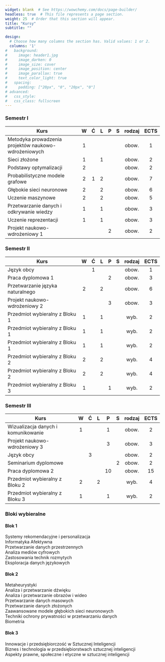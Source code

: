 ```yaml
---
widget: blank  # See https://wowchemy.com/docs/page-builder/
headless: true  # This file represents a page section.
weight: 25  # Order that this section will appear.
title: "Kursy"
subtitle: ""

design:
  # Choose how many columns the section has. Valid values: 1 or 2.
  columns: '1'
#   background: 
#     image: header1.jpg
#     image_darken: 0
#     image_size: cover
#     image_position: center
#     image_parallax: true
#     text_color_light: true
#   spacing:
#     padding: ["20px", "0", "20px", "0"]
# advanced:
#   css_style:
#   css_class: fullscreen
---
```


### Semestr I

| Kurs                                                 | W | Ć | L | P | S | rodzaj | ECTS |
|------------------------------------------------------|:-:|:-:|:-:|:-:|:-:|:------:|:----:|
| Metodyka prowadzenia projektów naukowo-wdrożeniowych | 1 |   |   |   |   | obow.  | 1    |
| Sieci złożone                                        | 1 |   | 1 |   |   | obow.  | 2    |
| Podstawy optymalizacji                               | 2 |   |   |   |   | obow.  | 2    |
| Probabilistyczne modele grafowe                      | 2 | 1 | 2 |   |   | obow.  | 7    |
| Głębokie sieci neuronowe                             | 2 |   | 2 |   |   | obow.  | 6    |
| Uczenie maszynowe                                    | 2 |   | 2 |   |   | obow.  | 5    |
| Przetwarzanie danych i odkrywanie wiedzy             | 1 |   | 1 |   |   | obow.  | 3    |
| Uczenie reprezentacji                                | 1 |   | 1 |   |   | obow.  | 3    |
| Projekt naukowo-wdrożeniowy 1                        |   |   |   | 2 |   | obow.  | 2    |

### Semestr II

| Kurs                                                               | W | Ć | L | P | S | rodzaj | ECTS |
|--------------------------------------------------------------------|:-:|:-:|:-:|:-:|:-:|:------:|:----:|
| Język obcy                                                         |   | 1 |   |   |   | obow.  | 1    |
| Praca dyplomowa 1                                                  |   |   |   | 2 |   | obow.  | 3    |
| Przetwarzanie języka naturalnego                                   | 2 |   | 2 |   |   | obow.  | 6    |
| Projekt naukowo-wdrożeniowy 2                                      |   |   |   | 3 |   | obow.  | 3    |
| Przedmiot wybieralny z Bloku 1                                     | 1 |   | 1 |   |   | wyb.   | 2    |
| Przedmiot wybieralny z Bloku 1                                     | 1 |   | 1 |   |   | wyb.   | 2    |
| Przedmiot wybieralny z Bloku 1                                     | 1 |   | 1 |   |   | wyb.   | 2    |
| Przedmiot wybieralny z Bloku 2                                     | 2 |   | 2 |   |   | wyb.   | 4    |
| Przedmiot wybieralny z Bloku 2                                     | 2 |   | 2 |   |   | wyb.   | 4    |
| Przedmiot wybieralny z Bloku 3                                     | 1 |   |   | 1 |   | wyb.   | 2    |

### Semestr III

| Kurs                                                         | W | Ć | L | P  | S | rodzaj | ECTS |
|--------------------------------------------------------------|:-:|:-:|:-:|:--:|:-:|:------:|:----:|
| Wizualizacja danych i komunikowanie                          | 1 |   |   | 1  |   | obow.  | 2    |
| Projekt naukowo-wdrożeniowy 3                                |   |   |   | 3  |   | obow.  | 3    |
| Język obcy                                                   |   | 3 |   |    |   | obow.  | 2    |
| Seminarium dyplomowe                                         |   |   |   |    | 2 | obow.  | 2    |
| Praca dyplomowa 2                                            |   |   |   | 10 |   | obow.  | 15   |
| Przedmiot wybieralny z Bloku 2                               | 2 |   | 2 |    |   | wyb.   | 4    |
| Przedmiot wybieralny z Bloku 3                               | 1 |   |   | 1  |   | wyb.   | 2    |

### Bloki wybieralne

<div class="block-container">
  <div class="block-group">
    <h4 class="block-heading">Blok 1</h4>
    <div class="block-courses">
      <div class="block-course">Systemy rekomendacyjne i personalizacja</div>
      <div class="block-course">Informatyka Afektywna</div>
      <div class="block-course">Przetwarzanie danych przestrzennych</div>
      <div class="block-course">Analiza mediów cyfrowych</div>
      <div class="block-course">Zastosowania technik rozmytych</div>
      <div class="block-course">Eksploracja danych językowych</div>
    </div>
  </div>
  
  <div class="block-group">
    <h4 class="block-heading">Blok 2</h4>
    <div class="block-courses">
      <div class="block-course">Metaheurystyki</div>
      <div class="block-course">Analiza i przetwarzanie dźwięku</div>
      <div class="block-course">Analiza i przetwarzanie obrazów i wideo</div>
      <div class="block-course">Przetwarzanie danych masowych</div>
      <div class="block-course">Przetwarzanie danych złożonych</div>
      <div class="block-course">Zaawansowane modele głębokich sieci neuronowych</div>
      <div class="block-course">Techniki ochrony prywatności w przetwarzaniu danych</div>
      <div class="block-course">Biometria</div>
    </div>
  </div>
  
  <div class="block-group">
    <h4 class="block-heading">Blok 3</h4>
    <div class="block-courses">
      <div class="block-course">Innowacje i przedsiębiorczość w Sztucznej Inteligencji</div>
      <div class="block-course">Biznes i technologia w przedsiębiorstwach sztucznej inteligencji</div>
      <div class="block-course">Aspekty prawne, społeczne i etyczne w sztucznej inteligencji</div>
    </div>
  </div>
</div>
